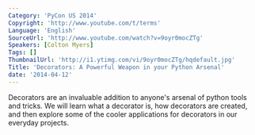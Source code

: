 ```yaml
---
Category: 'PyCon US 2014'
Copyright: 'http://www.youtube.com/t/terms'
Language: 'English'
SourceUrl: 'http://www.youtube.com/watch?v=9oyr0mocZTg'
Speakers: [Colton Myers]
Tags: []
ThumbnailUrl: 'http://i1.ytimg.com/vi/9oyr0mocZTg/hqdefault.jpg'
Title: 'Decorators: A Powerful Weapon in your Python Arsenal'
date: '2014-04-12'
---
```

Decorators are an invaluable addition to anyone's arsenal of python tools and tricks. We will learn what a decorator is, how decorators are created, and then explore some of the cooler applications for decorators in our everyday projects.
